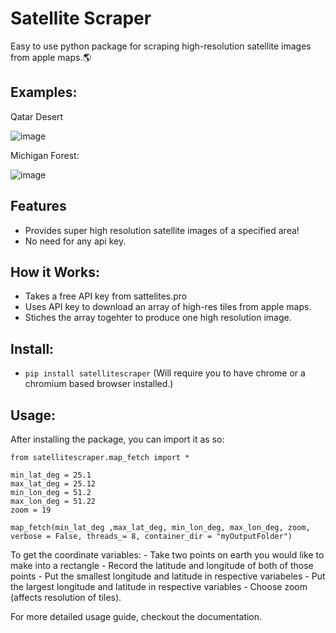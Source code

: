 # Satellite Scraper
Easy to use python package for scraping high-resolution satellite images from apple maps.🌎

## Examples:
Qatar Desert

![image](https://github.com/user-attachments/assets/1a170708-7e1b-4d9b-9e32-ca933f5368e3)

Michigan Forest:

![image](https://github.com/user-attachments/assets/babadade-fe91-4a98-a63d-ed24cdc6bca7)

## Features
  - Provides super high resolution satellite images of a specified area!
  - No need for any api key.

## How it Works:
  - Takes a free API key from sattelites.pro
  - Uses API key to download an array of high-res tiles from apple maps.
  - Stiches the array togehter to produce one high resolution image.

## Install:
  - ```pip install satellitescraper``` (Will require you to have chrome or a chromium based browser installed.)

## Usage:

  After installing the package, you can import it as so:
  ```
  from satellitescraper.map_fetch import *

  min_lat_deg = 25.1 
  max_lat_deg = 25.12
  min_lon_deg = 51.2
  max_lon_deg = 51.22
  zoom = 19

  map_fetch(min_lat_deg ,max_lat_deg, min_lon_deg, max_lon_deg, zoom, verbose = False, threads_= 8, container_dir = "myOutputFolder")
  ```
  To get the coordinate variables:
    - Take two points on earth you would like to make into a rectangle
    - Record the latitude and longitude of both of those points
    - Put the smallest longitude and latitude in respective variabeles
    - Put the largest longitude and latitude in respective variables
    - Choose zoom (affects resolution of tiles).

  For more detailed usage guide, checkout the documentation.